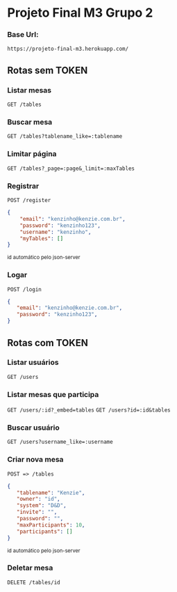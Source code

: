 # Projeto Final M3 Grupo 2
### Base Url:
`https://projeto-final-m3.herokuapp.com/`

## Rotas sem TOKEN

### Listar mesas
`GET /tables`
### Buscar mesa
`GET /tables?tablename_like=:tablename`
### Limitar página
`GET /tables?_page=:page&_limit=:maxTables`
### Registrar 
`POST /register`
    
```json
{
    "email": "kenzinho@kenzie.com.br",
    "password": "kenzinho123",
    "username": "kenzinho",
    "myTables": []
}
```
  <sub>id automático pelo json-server</sub>

### Logar
`POST /login` 
    
 ```json
{
    "email": "kenzinho@kenzie.com.br",
    "password": "kenzinho123",
}
```
    
## Rotas com TOKEN
###  Listar usuários
`GET /users`
###  Listar mesas que participa
`GET /users/:id?_embed=tables`
`GET /users?id=:id&tables`
###  Buscar usuário
`GET /users?username_like=:username`
### Criar nova mesa
`POST => /tables`
    
 ```json
{
    "tablename": "Kenzie",
    "owner": "id",
    "system": "D&D",
    "invite": "",
    "password": "",
    "maxParticipants": 10,
    "participants": []
}
```
<sub>id automático pelo json-server</sub>

### Deletar mesa
`DELETE /tables/id`
